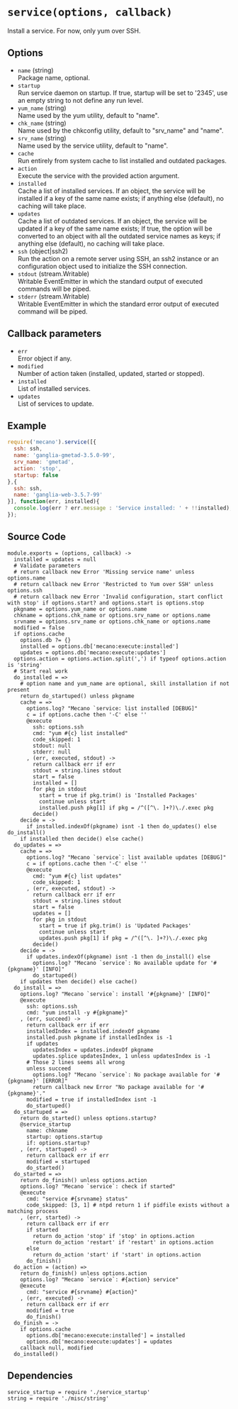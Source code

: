 
# `service(options, callback)` 

Install a service. For now, only yum over SSH.

## Options

*   `name` (string)   
    Package name, optional.   
*   `startup`   
    Run service daemon on startup. If true, startup will be set to '2345', use
    an empty string to not define any run level.   
*   `yum_name` (string)   
    Name used by the yum utility, default to "name".   
*   `chk_name` (string)   
    Name used by the chkconfig utility, default to "srv_name" and "name".   
*   `srv_name` (string)   
    Name used by the service utility, default to "name".   
*   `cache`   
    Run entirely from system cache to list installed and outdated packages.   
*   `action`   
    Execute the service with the provided action argument.   
*   `installed`   
    Cache a list of installed services. If an object, the service will be
    installed if a key of the same name exists; if anything else (default), no
    caching will take place.   
*   `updates`   
    Cache a list of outdated services. If an object, the service will be updated
    if a key of the same name exists; If true, the option will be converted to
    an object with all the outdated service names as keys; if anything else
    (default), no caching will take place.   
*   `ssh` (object|ssh2)   
    Run the action on a remote server using SSH, an ssh2 instance or an
    configuration object used to initialize the SSH connection.   
*   `stdout` (stream.Writable)   
    Writable EventEmitter in which the standard output of executed commands will
    be piped.   
*   `stderr` (stream.Writable)   
    Writable EventEmitter in which the standard error output of executed command
    will be piped.   

## Callback parameters

*   `err`   
    Error object if any.   
*   `modified`   
    Number of action taken (installed, updated, started or stopped).   
*   `installed`   
    List of installed services.   
*   `updates`   
    List of services to update.   

## Example

```js
require('mecano').service([{
  ssh: ssh,
  name: 'ganglia-gmetad-3.5.0-99',
  srv_name: 'gmetad',
  action: 'stop',
  startup: false
},{
  ssh: ssh,
  name: 'ganglia-web-3.5.7-99'
}], function(err, installed){
  console.log(err ? err.message : 'Service installed: ' + !!installed);
});
```

## Source Code

    module.exports = (options, callback) ->
      installed = updates = null
      # Validate parameters
      # return callback new Error 'Missing service name' unless options.name
      # return callback new Error 'Restricted to Yum over SSH' unless options.ssh
      # return callback new Error 'Invalid configuration, start conflict with stop' if options.start? and options.start is options.stop
      pkgname = options.yum_name or options.name
      chkname = options.chk_name or options.srv_name or options.name
      srvname = options.srv_name or options.chk_name or options.name
      modified = false
      if options.cache
        options.db ?= {}
        installed = options.db['mecano:execute:installed']
        updates = options.db['mecano:execute:updates']
      options.action = options.action.split(',') if typeof options.action is 'string'
      # Start real work
      do_installed = =>
        # option name and yum_name are optional, skill installation if not present
        return do_startuped() unless pkgname
        cache = =>
          options.log? "Mecano `service: list installed [DEBUG]"
          c = if options.cache then '-C' else ''
          @execute
            ssh: options.ssh
            cmd: "yum #{c} list installed"
            code_skipped: 1
            stdout: null
            stderr: null
          , (err, executed, stdout) ->
            return callback err if err
            stdout = string.lines stdout
            start = false
            installed = []
            for pkg in stdout
              start = true if pkg.trim() is 'Installed Packages'
              continue unless start
              installed.push pkg[1] if pkg = /^([^\. ]+?)\./.exec pkg
            decide()
        decide = ->
          if installed.indexOf(pkgname) isnt -1 then do_updates() else do_install()
        if installed then decide() else cache()
      do_updates = =>
        cache = =>
          options.log? "Mecano `service`: list available updates [DEBUG]"
          c = if options.cache then '-C' else ''
          @execute
            cmd: "yum #{c} list updates"
            code_skipped: 1
          , (err, executed, stdout) ->
            return callback err if err
            stdout = string.lines stdout
            start = false
            updates = []
            for pkg in stdout
              start = true if pkg.trim() is 'Updated Packages'
              continue unless start
              updates.push pkg[1] if pkg = /^([^\. ]+?)\./.exec pkg
            decide()
        decide = ->
          if updates.indexOf(pkgname) isnt -1 then do_install() else
            options.log? "Mecano `service`: No available update for '#{pkgname}' [INFO]"
            do_startuped()
        if updates then decide() else cache()
      do_install = =>
        options.log? "Mecano `service`: install '#{pkgname}' [INFO]"
        @execute
          ssh: options.ssh
          cmd: "yum install -y #{pkgname}"
        , (err, succeed) ->
          return callback err if err
          installedIndex = installed.indexOf pkgname
          installed.push pkgname if installedIndex is -1
          if updates
            updatesIndex = updates.indexOf pkgname
            updates.splice updatesIndex, 1 unless updatesIndex is -1
          # Those 2 lines seems all wrong
          unless succeed
            options.log? "Mecano `service`: No package available for '#{pkgname}' [ERROR]"
            return callback new Error "No package available for '#{pkgname}'."
          modified = true if installedIndex isnt -1
          do_startuped()
      do_startuped = =>
        return do_started() unless options.startup?
        @service_startup
          name: chkname
          startup: options.startup
          if: options.startup?
        , (err, startuped) ->
          return callback err if err
          modified = startuped
          do_started()
      do_started = =>
        return do_finish() unless options.action
        options.log? "Mecano `service`: check if started"
        @execute
          cmd: "service #{srvname} status"
          code_skipped: [3, 1] # ntpd return 1 if pidfile exists without a matching process
        , (err, started) ->
          return callback err if err
          if started
            return do_action 'stop' if 'stop' in options.action
            return do_action 'restart' if 'restart' in options.action
          else
            return do_action 'start' if 'start' in options.action
          do_finish()
      do_action = (action) =>
        return do_finish() unless options.action
        options.log? "Mecano `service`: #{action} service"
        @execute
          cmd: "service #{srvname} #{action}"
        , (err, executed) ->
          return callback err if err
          modified = true
          do_finish()
      do_finish = ->
        if options.cache
          options.db['mecano:execute:installed'] = installed
          options.db['mecano:execute:updates'] = updates
        callback null, modified
      do_installed()

## Dependencies

    service_startup = require './service_startup'
    string = require './misc/string'






